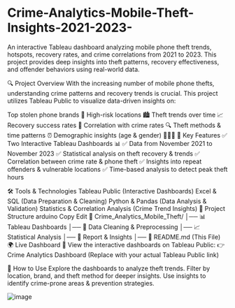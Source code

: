 # Crime-Analytics-Mobile-Theft-Insights-2021-2023-
An interactive Tableau dashboard analyzing mobile phone theft trends, hotspots, recovery rates, and crime correlations from 2021 to 2023. This project provides deep insights into theft patterns, recovery effectiveness, and offender behaviors using real-world data.

🔍 Project Overview
With the increasing number of mobile phone thefts, understanding crime patterns and recovery trends is crucial. This project utilizes Tableau Public to visualize data-driven insights on:

Top stolen phone brands 📱
High-risk locations 🏙️
Theft trends over time 📈
Recovery success rates 🔄
Correlation with crime rates 🔍
Theft methods & time patterns ⏰
Demographic insights (age & gender) 🧑‍🤝‍🧑
📌 Key Features
✅ Two Interactive Tableau Dashboards 📊
✅ Data from November 2021 to November 2023
✅ Statistical analysis on theft recovery & trends
✅ Correlation between crime rate & phone theft
✅ Insights into repeat offenders & vulnerable locations
✅ Time-based analysis to detect peak theft hours

🛠️ Tools & Technologies
Tableau Public (Interactive Dashboards)
Excel & SQL (Data Preparation & Cleaning)
Python & Pandas (Data Analysis & Validation)
Statistics & Correlation Analysis (Crime Trend Insights)
📂 Project Structure
arduino
Copy
Edit
📁 Crime_Analytics_Mobile_Theft/
│── 📊 Tableau Dashboards
│── 📄 Data Cleaning & Preprocessing
│── 📈 Statistical Analysis
│── 📑 Report & Insights
│── 📜 README.md (This File)
🌍 Live Dashboard
🔗 View the interactive dashboards on Tableau Public:
👉 Crime Analytics Dashboard (Replace with your actual Tableau Public link)

📢 How to Use
Explore the dashboards to analyze theft trends.
Filter by location, brand, and theft method for deeper insights.
Use insights to identify crime-prone areas & prevention strategies.

![image](https://github.com/user-attachments/assets/06d79f2c-77e7-469d-975a-d887fd6792f2)

